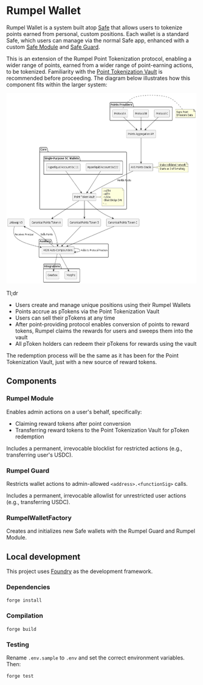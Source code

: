 # Rumpel Wallet

Rumpel Wallet is a system built atop [Safe](https://docs.gnosis.io/safe/latest/) that allows users to tokenize points earned from personal, custom positions. Each wallet is a standard Safe, which users can manage via the normal Safe app, enhanced with a custom [Safe Module](https://docs.safe.global/advanced/smart-account-modules) and [Safe Guard](https://docs.safe.global/advanced/smart-account-guards).

This is an extension of the Rumpel Point Tokenization protocol, enabling a wider range of points, earned from a wider range of point-earning actions, to be tokenized. Familiarity with the [Point Tokenization Vault](https://github.com/sense-finance/point-tokenization-vault) is recommended before proceeding. The diagram below illustrates how this component fits within the larger system:

<img src="./assets/point-tokenization-system.png" width="500" height="500">

Tl;dr
- Users create and manage unique positions using their Rumpel Wallets
- Points accrue as pTokens via the Point Tokenization Vault
- Users can sell their pTokens at any time
- After point-providing protocol enables conversion of points to reward tokens, Rumpel claims the rewards for users and sweeps them into the vault
- All pToken holders can redeem their pTokens for rewards using the vault

The redemption process will be the same as it has been for the Point Tokenization Vault, just with a new source of reward tokens.


## Components

### Rumpel Module

Enables admin actions on a user's behalf, specifically:
- Claiming reward tokens after point conversion
- Transferring reward tokens to the Point Tokenization Vault for pToken redemption

Includes a permanent, irrevocable blocklist for restricted actions (e.g., transferring user's USDC).

### Rumpel Guard

Restricts wallet actions to admin-allowed `<address>.<functionSig>` calls. 

Includes a permanent, irrevocable allowlist for unrestricted user actions (e.g., transferring USDC).

### RumpelWalletFactory

Creates and initializes new Safe wallets with the Rumpel Guard and Rumpel Module.

## Local development

This project uses [Foundry](https://github.com/gakonst/foundry) as the development framework.

### Dependencies

```
forge install
```

### Compilation

```
forge build
```

### Testing

Rename `.env.sample` to `.env` and set the correct environment variables. Then:

```
forge test
```
